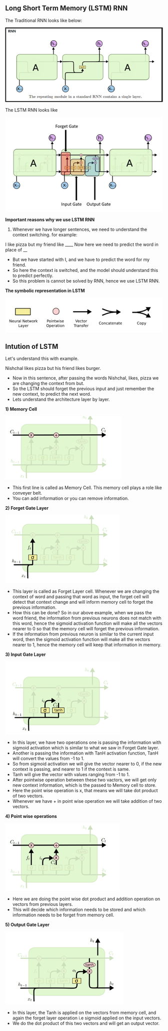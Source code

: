 ## Long Short Term Memory (LSTM) RNN

The Traditional RNN looks like below:

![alt text](image-5.png)

The LSTM RNN looks like

![alt text](image-6.png)

**Important reasons why we use LSTM RNN**
1) Whenever we have longer sentences, we need to understand the context switching.
for example:

I like pizza but my friend like ____
Now here we need to predict the word in place of __

- But we have started with I, and we have to predict the word for my friend.
- So here the context is switched, and the model should understand this to predict perfectly.
- So this problem is cannot be solved by RNN, hence we use LSTM RNN.


**The symbolic representation in LSTM**

![alt text](image-7.png)


## **Intution of LSTM**

Let's understand this with example.

Nishchal likes pizza but his friend likes burger.

- Now in this sentence, after passing the words Nishchal, likes, pizza we are changing the context from but.
- So the LSTM should forget the previous input and just remember the new context, to predict the next word.
- Lets understand the architecture layer by layer.

**1) Memory Cell**

![alt text](image-8.png)

- This first line is called as Memory Cell. This memory cell plays a role like conveyer belt.
- You can add information or you can remove information.


**2) Forget Gate Layer**

![alt text](image-9.png)

- This layer is called as Forget Layer cell. Whenever we are changing the context of word and passing that word as input, the forget cell will detect that context change and will inform memory cell to forget the previous information.
- How this can be done? So in our above example, when we pass the word friend, the information from previous neurons does not match with this word, hence the sigmoid activation function will make all the vectors nearer to 0 so that the memory cell will forget the previous information.
- If the information from previous neuron is similar to the current input word, then the sigmoid activation function will make all the vectors nearer to 1, hence the memory cell will keep that information in memory.


**3) Input Gate Layer**

![alt text](image-10.png)

- In this layer, we have two operations one is passing the information with sigmoid activation which is similar to what we saw in Forget Gate layer.
- Another is passing the information with TanH activation function, TanH will convert the values from -1 to 1.
- So from sigmoid activation we will give the vector nearer to 0, if the new context is passing, and nearer to 1 if the context is same.
- Tanh will give the vector with values ranging from -1 to 1.
- After pointwise operation between these two vactors, we will get only new context information, which is the passed to Memory cell to store.
- Here the point wise operation is x, that means we will take dot product of two vectors.
- Whenever we have + in point wise operation we will take addition of two vectors.  


**4) Point wise operations**

![alt text](image-11.png)

- Here we are doing the point wise dot product and addition operation on vectors from previous layers.
- This will decide which information needs to be stored and which information needs to be forget from memory cell.


**5) Output Gate Layer**

![alt text](image-12.png)

- In this layer, the Tanh is applied on the vectors from memory cell, and again the forget layer operation i.e sigmoid applied on the input vectors.
- We do the dot product of this two vectors and will get an output vector.





